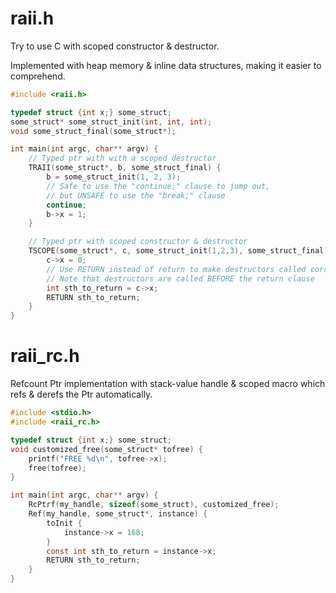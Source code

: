 # raii.h

Try to use C with scoped constructor & destructor.

Implemented with heap memory & inline data structures, making it easier to comprehend.

```c
#include <raii.h>

typedef struct {int x;} some_struct;
some_struct* some_struct_init(int, int, int);
void some_struct_final(some_struct*);

int main(int argc, char** argv) {
    // Typed ptr with with a scoped destructor
    TRAII(some_struct*, b, some_struct_final) {
        b = some_struct_init(1, 2, 3);
        // Safe to use the "continue;" clause to jump out,
        // but UNSAFE to use the "break;" clause
        continue;
        b->x = 1;
    }

    // Typed ptr with scoped constructor & destructor
    TSCOPE(some_struct*, c, some_struct_init(1,2,3), some_struct_final) {
        c->x = 0;
        // Use RETURN instead of return to make destructors called correctly;
        // Note that destructors are called BEFORE the return clause
        int sth_to_return = c->x;
        RETURN sth_to_return;
    }
}
```

# raii_rc.h

Refcount Ptr implementation with stack-value handle & scoped macro which refs & derefs the Ptr automatically.

```c
#include <stdio.h>
#include <raii_rc.h>

typedef struct {int x;} some_struct;
void customized_free(some_struct* tofree) {
    printf("FREE %d\n", tofree->x);
    free(tofree);
}

int main(int argc, char** argv) {
    RcPtrf(my_handle, sizeof(some_struct), customized_free);
    Ref(my_handle, some_struct*, instance) {
        toInit {
            instance->x = 168;
        }
        const int sth_to_return = instance->x;
        RETURN sth_to_return;
    }
}
```
